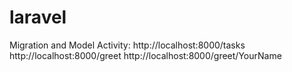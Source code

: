 # laravel

Migration and Model Activity:
http://localhost:8000/tasks
http://localhost:8000/greet
http://localhost:8000/greet/YourName